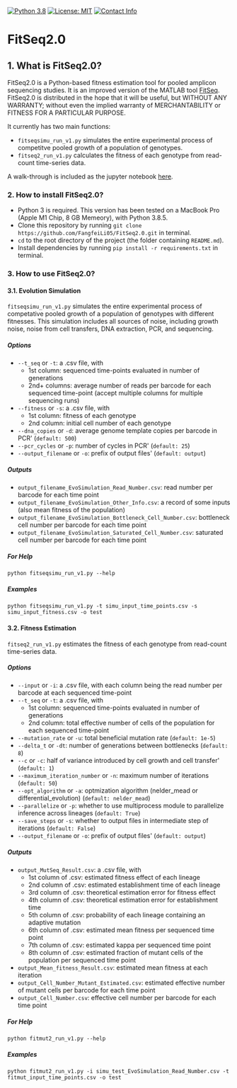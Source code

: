 [![Python 3.8](https://img.shields.io/badge/Python-3.8-blue.svg)](https://www.python.org/)
[![License: MIT](https://img.shields.io/badge/License-MIT-blue.svg)](https://opensource.org/licenses/MIT)
[![Contact Info](https://img.shields.io/badge/Contact-fangfeili0525@gmail.com-blue.svg)]()

# FitSeq2.0

## 1. What is FitSeq2.0?

FitSeq2.0 is a Python-based fitness estimation tool for pooled amplicon sequencing studies. It is an improved version of the MATLAB tool [FitSeq](https://github.com/sashaflevy/Fit-Seq). FitSeq2.0 is distributed in the hope that it will be useful, but WITHOUT ANY WARRANTY; without even the implied warranty of MERCHANTABILITY or FITNESS FOR A PARTICULAR PURPOSE.

It currently has two main functions:
* `fitseqsimu_run_v1.py` simulates the entire experimental process of competitve pooled growth of a population of genotypes.
* `fitseq2_run_v1.py` calculates the fitness of each genotype from read-count time-series data.

A walk-through is included as the jupyter notebook [here](https://github.com/FangfeiLi05/FitSeq2.0/blob/master/walk_through/walk_through.ipynb).


### 2. How to install FitSeq2.0?

* Python 3 is required. This version has been tested on a MacBook Pro (Apple M1 Chip, 8 GB Memeory), with Python 3.8.5.
* Clone this repository by running `git clone https://github.com/FangfeiLi05/FitSeq2.0.git` in terminal.
* `cd` to the root directory of the project (the folder containing `README.md`).
* Install dependencies by running `pip install -r requirements.txt` in terminal.


### 3. How to use FitSeq2.0?

#### 3.1. Evolution Simulation
`fitseqsimu_run_v1.py` simulates the entire experimental process of competative pooled growth of a population of genotypes with different fitnesses. This simulation includes all sources of noise, including growth noise, noise from cell transfers, DNA extraction, PCR, and sequencing.

##### Options
* `--t_seq` or `-t`: a .csv file, with
  + 1st column: sequenced time-points evaluated in number of generations
  + 2nd+ columns: average number of reads per barcode for each sequenced time-point (accept multiple columns for multiple sequencing runs)
* `--fitness` or `-s`: a .csv file, with
  + 1st column: fitness of each genotype
  + 2nd column: initial cell number of each genotype
* `--dna_copies` or `-d`: average genome template copies per barcode in PCR' (`default: 500`)
* `--pcr_cycles` or `-p`: number of cycles in PCR' (`default: 25`)
* `--output_filename` or `-o`: prefix of output files' (`default: output`)

##### Outputs
* `output_filename_EvoSimulation_Read_Number.csv`: read number per barcode for each time point
* `output_filename_EvoSimulation_Other_Info.csv`: a record of some inputs (also mean fitness of the population)
* `output_filename_EvoSimulation_Bottleneck_Cell_Number.csv`: bottleneck cell number per barcode for each time point
* `output_filename_EvoSimulation_Saturated_Cell_Number.csv`: saturated cell number per barcode for each time point

##### For Help
```
python fitseqsimu_run_v1.py --help
```

##### Examples
```
python fitseqsimu_run_v1.py -t simu_input_time_points.csv -s simu_input_fitness.csv -o test
```    


#### 3.2. Fitness Estimation
`fitseq2_run_v1.py` estimates the fitness of each genotype from read-count time-series data. 

##### Options
* `--input` or `-i`: a .csv file, with each column being the read number per barcode at each sequenced time-point
* `--t_seq` or `-t`: a .csv file, with
  + 1st column: sequenced time-points evaluated in number of generations
  + 2nd column: total effective number of cells of the population for each sequenced time-point
* `--mutation_rate` or `-u`: total beneficial mutation rate (`default: 1e-5`)
* `--delta_t` or `-dt`: number of generations between bottlenecks (`default: 8`)
* `--c` or `-c`: half of variance introduced by cell growth and cell transfer' (`default: 1`)
* `--maximum_iteration_number` or `-n`: maximum number of iterations (`default: 50`)
* `--opt_algorithm` or `-a`: optmization algorithm (nelder_mead or differential_evolution) (`default: nelder_mead`)
* `--parallelize` or `-p`: whether to use multiprocess module to parallelize inference across lineages (`default: True`)
* `--save_steps` or `-s`: whether to output files in intermediate step of iterations (`default: False`)
* `--output_filename` or `-o`: prefix of output files' (`default: output`)

##### Outputs
* `output_MutSeq_Result.csv`: a .csv file, with
  + 1st column of .csv: estimated fitness effect of each lineage
  + 2nd column of .csv: estimated establishment time of each lineage
  + 3rd column of .csv: theoretical estimation error for fitness effect
  + 4th column of .csv: theoretical estimation error for establishment time
  + 5th column of .csv: probability of each lineage containing an adaptive mutation
  + 6th column of .csv: estimated mean fitness per sequenced time point
  + 7th column of .csv: estimated kappa per sequenced time point
  + 8th column of .csv: estimated fraction of mutant cells of the population per sequenced time point
* `output_Mean_fitness_Result.csv`: estimated mean fitness at each iteration
* `output_Cell_Number_Mutant_Estimated.csv`: estimated effective number of mutant cells per barcode for each time point
* `output_Cell_Number.csv`: effective cell number per barcode for each time point 

##### For Help
```
python fitmut2_run_v1.py --help
```  

##### Examples
```
python fitmut2_run_v1.py -i simu_test_EvoSimulation_Read_Number.csv -t fitmut_input_time_points.csv -o test
```
